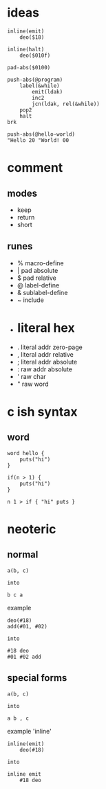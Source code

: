 # ideas

    inline(emit)
        deo($18)

    inline(halt)
        deo($010f)

    pad-abs($0100)

    push-abs(@program)
        label(&while)
            emit(ldak)
            inc2
            jcn(ldak, rel(&while))
        pop2
        halt
    brk

    push-abs(@hello-world)
    "Hello 20 "World! 00

# comment

## modes

- keep
- return
- short

## runes

- % macro-define
- | pad absolute
- $ pad relative
- @ label-define
- & sublabel-define
- ~ include
- # literal hex
- . literal addr zero-page
- , literal addr relative
- ; literal addr absolute
- : raw addr absolute
- ' raw char
- " raw word


# c ish syntax

## word

    word hello {
        puts("hi")
    }

    if(n > 1) {
        puts("hi")
    }

    n 1 > if { "hi" puts }


# neoteric

## normal

    a(b, c)

    into

    b c a

example

    deo(#18)
    add(#01, #02)

    into

    #18 deo
    #01 #02 add

## special forms

    a(b, c)

    into

    a b , c

example 'inline'
    
    inline(emit)
        deo(#18)

    into

    inline emit
        #18 deo

